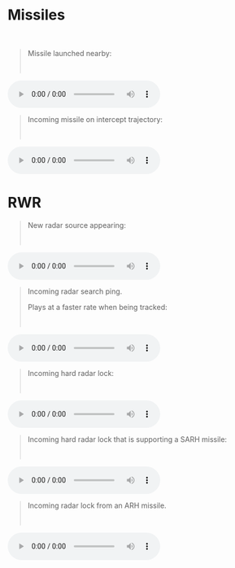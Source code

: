 # **Missiles**

<br>

> Missile launched nearby:
>
> <br>

<audio controls>
<source src="/audio/Ttsw_missileLaunch.ogg" type="audio/ogg">
</audio>

<br>

> Incoming missile on intercept trajectory:
>
> <br>

<audio controls>
<source src="/audio/MwsTone.ogg" type="audio/ogg">
</audio>

<br>

# **RWR**

> New radar source appearing:
>
> <br>

<audio controls>
<source src="/audio/RwrNewContact2.ogg" type="audio/ogg">
</audio>

<br>

> Incoming radar search ping.
>
> Plays at a faster rate when being tracked:
>
> <br>

<audio controls>
<source src="/audio/RwrPing2.ogg" type="audio/ogg">
</audio>

<br>

> Incoming hard radar lock:
>
> <br>

<audio controls>
<source src="/audio/RadarLockLoop.ogg" type="audio/ogg">
</audio>

<br>

> Incoming hard radar lock that is supporting a SARH missile:
>
> <br>

<audio controls>
<source src="/audio/SARHLockLoop.ogg" type="audio/ogg">
</audio>

<br>

> Incoming radar lock from an ARH missile.
>
> <br>

<audio controls>
<source src="/audio/MissileLockLoop_x7.ogg" type="audio/ogg">
</audio>

<br>
